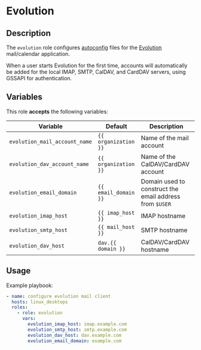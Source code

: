 Evolution
=========

Description
-----------

The `evolution` role configures [autoconfig](https://wiki.gnome.org/Apps/Evolution/Autoconfig)
files for the [Evolution](https://wiki.gnome.org/Apps/Evolution) mail/calendar
application.

When a user starts Evolution for the first time, accounts will automatically be
added for the local IMAP, SMTP, CalDAV, and CardDAV servers,
using GSSAPI for authentication.


Variables
---------

This role **accepts** the following variables:

Variable                      | Default              | Description
------------------------------|----------------------|------------
`evolution_mail_account_name` | `{{ organization }}` | Name of the mail account
`evolution_dav_account_name`  | `{{ organization }}` | Name of the CalDAV/CardDAV account
`evolution_email_domain`      | `{{ email_domain }}` | Domain used to construct the email address from `$USER`
`evolution_imap_host`         | `{{ imap_host }}`    | IMAP hostname
`evolution_smtp_host`         | `{{ mail_host }}`    | SMTP hostname
`evolution_dav_host`          | `dav.{{ domain }}`   | CalDAV/CardDAV hostname


Usage
-----

Example playbook:

````yaml
- name: configure evolution mail client
  hosts: linux_desktops
  roles:
    - role: evolution
      vars:
        evolution_imap_host: imap.example.com
        evolution_smtp_host: smtp.example.com
        evolution_dav_host: dav.example.com
        evolution_email_domain: example.com
````
